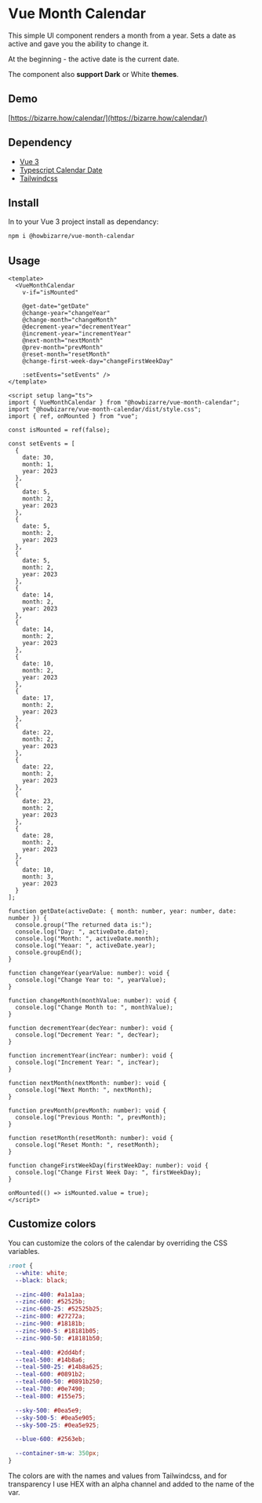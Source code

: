# Vue Month Calendar

This simple UI component renders a month from a year. Sets a date as active and gave you the ability to change it.

At the beginning - the active date is the current date.

The component also **support Dark** or White **themes**.

## Demo

[https://bizarre.how/calendar/](https://bizarre.how/calendar/)

## Dependency

- [Vue 3](https://vuejs.org/)
- [Typescript Calendar Date](https://github.com/tskj/typescript-calendar-date)
- [Tailwindcss](https://tailwindcss.com/)

## Install

In to your Vue 3 project install as dependancy:

```sh
npm i @howbizarre/vue-month-calendar
```

## Usage

```javasciprt
<template>  
  <VueMonthCalendar
    v-if="isMounted"

    @get-date="getDate"
    @change-year="changeYear"
    @change-month="changeMonth"
    @decrement-year="decrementYear"
    @increment-year="incrementYear"
    @next-month="nextMonth"
    @prev-month="prevMonth"
    @reset-month="resetMonth"
    @change-first-week-day="changeFirstWeekDay"

    :setEvents="setEvents" />
</template>

<script setup lang="ts">
import { VueMonthCalendar } from "@howbizarre/vue-month-calendar";
import "@howbizarre/vue-month-calendar/dist/style.css";
import { ref, onMounted } from "vue";

const isMounted = ref(false);

const setEvents = [
  {
    date: 30,
    month: 1,
    year: 2023
  },
  {
    date: 5,
    month: 2,
    year: 2023
  },
  {
    date: 5,
    month: 2,
    year: 2023
  },
  {
    date: 5,
    month: 2,
    year: 2023
  },
  {
    date: 14,
    month: 2,
    year: 2023
  },
  {
    date: 14,
    month: 2,
    year: 2023
  },
  {
    date: 10,
    month: 2,
    year: 2023
  },
  {
    date: 17,
    month: 2,
    year: 2023
  },
  {
    date: 22,
    month: 2,
    year: 2023
  },
  {
    date: 22,
    month: 2,
    year: 2023
  },
  {
    date: 23,
    month: 2,
    year: 2023
  },
  {
    date: 28,
    month: 2,
    year: 2023
  },
  {
    date: 10,
    month: 3,
    year: 2023
  }
];

function getDate(activeDate: { month: number, year: number, date: number }) {
  console.group("The returned data is:");
  console.log("Day: ", activeDate.date);
  console.log("Month: ", activeDate.month);
  console.log("Yeaar: ", activeDate.year);
  console.groupEnd();
}

function changeYear(yearValue: number): void {
  console.log("Change Year to: ", yearValue);
}

function changeMonth(monthValue: number): void {
  console.log("Change Month to: ", monthValue);
}

function decrementYear(decYear: number): void {
  console.log("Decrement Year: ", decYear);
}

function incrementYear(incYear: number): void {
  console.log("Increment Year: ", incYear);
}

function nextMonth(nextMonth: number): void {
  console.log("Next Month: ", nextMonth);
}

function prevMonth(prevMonth: number): void {
  console.log("Previous Month: ", prevMonth);
}

function resetMonth(resetMonth: number): void {
  console.log("Reset Month: ", resetMonth);
}

function changeFirstWeekDay(firstWeekDay: number): void {
  console.log("Change First Week Day: ", firstWeekDay);
}

onMounted(() => isMounted.value = true);
</script>
```

## Customize colors

You can customize the colors of the calendar by overriding the CSS variables.

```css
:root {
  --white: white;
  --black: black;

  --zinc-400: #a1a1aa;
  --zinc-600: #52525b;
  --zinc-600-25: #52525b25;
  --zinc-800: #27272a;
  --zinc-900: #18181b;
  --zinc-900-5: #18181b05;
  --zinc-900-50: #18181b50;

  --teal-400: #2dd4bf;
  --teal-500: #14b8a6;
  --teal-500-25: #14b8a625;
  --teal-600: #0891b2;
  --teal-600-50: #0891b250;
  --teal-700: #0e7490;
  --teal-800: #155e75;

  --sky-500: #0ea5e9;
  --sky-500-5: #0ea5e905;
  --sky-500-25: #0ea5e925;

  --blue-600: #2563eb;

  --container-sm-w: 350px;
}
```

The colors are with the names and values from Tailwindcss, and for transparency I use HEX with an alpha channel and added to the name of the var.

